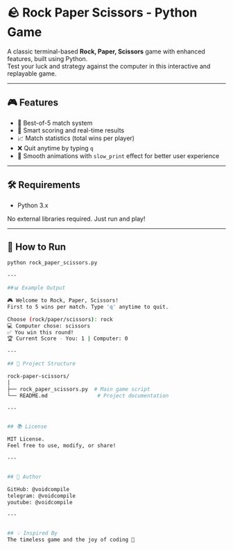 # 🪨 Rock Paper Scissors - Python Game

A classic terminal-based **Rock, Paper, Scissors** game with enhanced features, built using Python.  
Test your luck and strategy against the computer in this interactive and replayable game.

---

## 🎮 Features

- 🔁 Best-of-5 match system
- 🧠 Smart scoring and real-time results
- 📈 Match statistics (total wins per player)
- ❌ Quit anytime by typing `q`
- 🐢 Smooth animations with `slow_print` effect for better user experience

---

## 🛠️ Requirements

- Python 3.x

No external libraries required. Just run and play!

---

## 🚀 How to Run

```bash
python rock_paper_scissors.py

---

##📊 Example Output

🎮 Welcome to Rock, Paper, Scissors!
First to 5 wins per match. Type 'q' anytime to quit.

Choose (rock/paper/scissors): rock
💻 Computer chose: scissors
✅ You win this round!
🏆 Current Score - You: 1 | Computer: 0

---

## 📌 Project Structure

rock-paper-scissors/
│
├── rock_paper_scissors.py  # Main game script
└── README.md                # Project documentation

---


## 📚 License

MIT License.
Feel free to use, modify, or share!

---


## 🙌 Author

GitHub: @voidcompile
telegram: @voidcompile
youtube: @voidcompile

---


## 💡 Inspired By
The timeless game and the joy of coding 🎯


